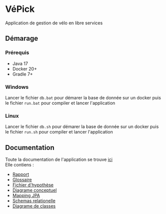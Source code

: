 # VéPick
Application de gestion de vélo en libre services

## Démarage 
### Prérequis
- Java 17
- Docker 20+
- Gradle 7+


### Windows
Lancer le fichier `db.bat` pour démarer la base de donnée sur un docker puis le fichier `run.bat` pour compiler et lancer l'application

### Linux 
Lancer le fichier `db.sh` pour démarer la base de donnée sur un docker puis le fichier `run.sh` pour compiler et lancer l'application

## Documentation
Toute la documentation de l'application se trouve [ici](doc)\
Elle contiens : 
- [Rapport](doc/rapportfinal.md)
- [Glossaire](doc/glossaire.md)
- [Fichier d'hypothèse](doc/hypothèse.md)
- [Diagrame conceptuel](doc/model.svg)
- [Mapping JPA](doc/JPA-HBM-Mapping.svg)
- [Schemas relationelle](doc/BDD-VPICK-SchemasRelationelle.svg) 
- [Diagrame de classes](doc/https://github.com/mrsolarius/ProjetBDD/blob/main/doc/AutoGenClassDiagram.svg)
